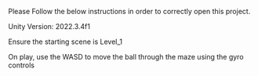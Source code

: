 Please Follow the below instructions in order to correctly open this project.

Unity Version: 2022.3.4f1

Ensure the starting scene is Level_1

On play, use the WASD to move the ball through the maze using the gyro controls
